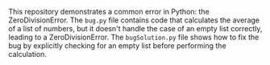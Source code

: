 This repository demonstrates a common error in Python: the ZeroDivisionError. The `bug.py` file contains code that calculates the average of a list of numbers, but it doesn't handle the case of an empty list correctly, leading to a ZeroDivisionError. The `bugSolution.py` file shows how to fix the bug by explicitly checking for an empty list before performing the calculation.